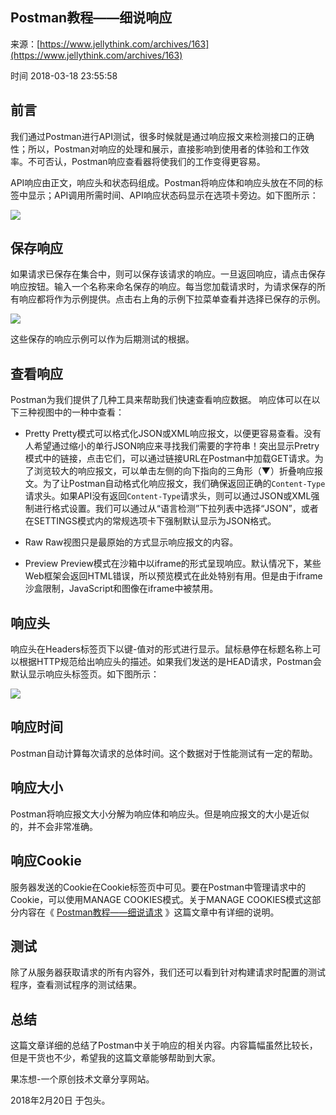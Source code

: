 ## Postman教程——细说响应

来源：[https://www.jellythink.com/archives/163](https://www.jellythink.com/archives/163)

时间 2018-03-18 23:55:58

 
## 前言
 
我们通过Postman进行API测试，很多时候就是通过响应报文来检测接口的正确性；所以，Postman对响应的处理和展示，直接影响到使用者的体验和工作效率。不可否认，Postman响应查看器将使我们的工作变得更容易。
 
API响应由正文，响应头和状态码组成。Postman将响应体和响应头放在不同的标签中显示；API调用所需时间、API响应状态码显示在选项卡旁边。如下图所示：
 
![][0]
 
## 保存响应
 
如果请求已保存在集合中，则可以保存该请求的响应。一旦返回响应，请点击保存响应按钮。输入一个名称来命名保存的响应。每当您加载请求时，为请求保存的所有响应都将作为示例提供。点击右上角的示例下拉菜单查看并选择已保存的示例。
 
![][1]
 
这些保存的响应示例可以作为后期测试的根据。
 
## 查看响应
 
Postman为我们提供了几种工具来帮助我们快速查看响应数据。 响应体可以在以下三种视图中的一种中查看：
 

* Pretty 
 Pretty模式可以格式化JSON或XML响应报文，以便更容易查看。没有人希望通过缩小的单行JSON响应来寻找我们需要的字符串！突出显示Pretry模式中的链接，点击它们，可以通过链接URL在Postman中加载GET请求。为了浏览较大的响应报文，可以单击左侧的向下指向的三角形（▼）折叠响应报文。为了让Postman自动格式化响应报文，我们确保返回正确的`Content-Type`请求头。如果API没有返回`Content-Type`请求头，则可以通过JSON或XML强制进行格式设置。我们可以通过从“语言检测”下拉列表中选择“JSON”，或者在SETTINGS模式内的常规选项卡下强制默认显示为JSON格式。
  
* Raw
Raw视图只是最原始的方式显示响应报文的内容。
  
* Preview
Preview模式在沙箱中以iframe的形式呈现响应。默认情况下，某些Web框架会返回HTML错误，所以预览模式在此处特别有用。但是由于iframe沙盒限制，JavaScript和图像在iframe中被禁用。
  
 

## 响应头
 
响应头在Headers标签页下以键-值对的形式进行显示。鼠标悬停在标题名称上可以根据HTTP规范给出响应头的描述。如果我们发送的是HEAD请求，Postman会默认显示响应头标签页。如下图所示：
 
![][2]
 
## 响应时间
 
Postman自动计算每次请求的总体时间。这个数据对于性能测试有一定的帮助。
 
## 响应大小
 
Postman将响应报文大小分解为响应体和响应头。但是响应报文的大小是近似的，并不会非常准确。
 
## 响应Cookie
 
服务器发送的Cookie在Cookie标签页中可见。要在Postman中管理请求中的Cookie，可以使用MANAGE COOKIES模式。关于MANAGE COOKIES模式这部分内容在《 [Postman教程——细说请求][3] 》这篇文章中有详细的说明。
 
## 测试
 
除了从服务器获取请求的所有内容外，我们还可以看到针对构建请求时配置的测试程序，查看测试程序的测试结果。
 
## 总结
 
这篇文章详细的总结了Postman中关于响应的相关内容。内容篇幅虽然比较长，但是干货也不少，希望我的这篇文章能够帮助到大家。
 
果冻想-一个原创技术文章分享网站。
 
2018年2月20日 于包头。
 


[3]: https://www.jellythink.com/archives/161
[0]: ./img/7vYBfaZ.png 
[1]: ./img/nYZBbiF.png 
[2]: ./img/RvIZ3yN.png 